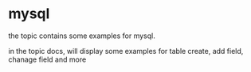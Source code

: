 # mysql

the topic contains some examples for mysql.

in the topic docs, will display some examples for table create, add field, chanage field and more

